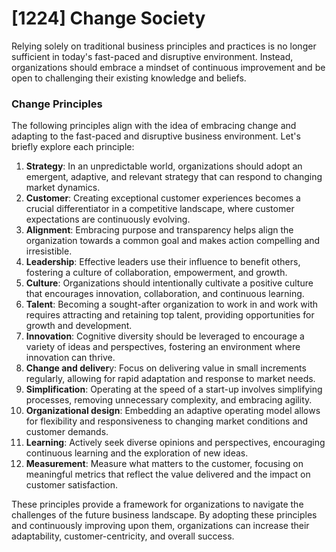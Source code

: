 # [1224] Change Society

Relying solely on traditional business principles and practices is no longer sufficient in today's fast-paced and disruptive environment. Instead, organizations should embrace a mindset of continuous improvement and be open to challenging their existing knowledge and beliefs.

### Change Principles

The following principles align with the idea of embracing change and adapting to the fast-paced and disruptive business environment. Let's briefly explore each principle:

1. **Strategy**: In an unpredictable world, organizations should adopt an emergent, adaptive, and relevant strategy that can respond to changing market dynamics.
2. **Customer**: Creating exceptional customer experiences becomes a crucial differentiator in a competitive landscape, where customer expectations are continuously evolving.
3. **Alignment**: Embracing purpose and transparency helps align the organization towards a common goal and makes action compelling and irresistible.
4. **Leadership**: Effective leaders use their influence to benefit others, fostering a culture of collaboration, empowerment, and growth.
5. **Culture**: Organizations should intentionally cultivate a positive culture that encourages innovation, collaboration, and continuous learning.
6. **Talent**: Becoming a sought-after organization to work in and work with requires attracting and retaining top talent, providing opportunities for growth and development.
7. **Innovation**: Cognitive diversity should be leveraged to encourage a variety of ideas and perspectives, fostering an environment where innovation can thrive.
8. **Change and deliver**y: Focus on delivering value in small increments regularly, allowing for rapid adaptation and response to market needs.
9. **Simplification**: Operating at the speed of a start-up involves simplifying processes, removing unnecessary complexity, and embracing agility.
10. **Organizational design**: Embedding an adaptive operating model allows for flexibility and responsiveness to changing market conditions and customer demands.
11. **Learning**: Actively seek diverse opinions and perspectives, encouraging continuous learning and the exploration of new ideas.
12. **Measurement**: Measure what matters to the customer, focusing on meaningful metrics that reflect the value delivered and the impact on customer satisfaction.

These principles provide a framework for organizations to navigate the challenges of the future business landscape. By adopting these principles and continuously improving upon them, organizations can increase their adaptability, customer-centricity, and overall success.

